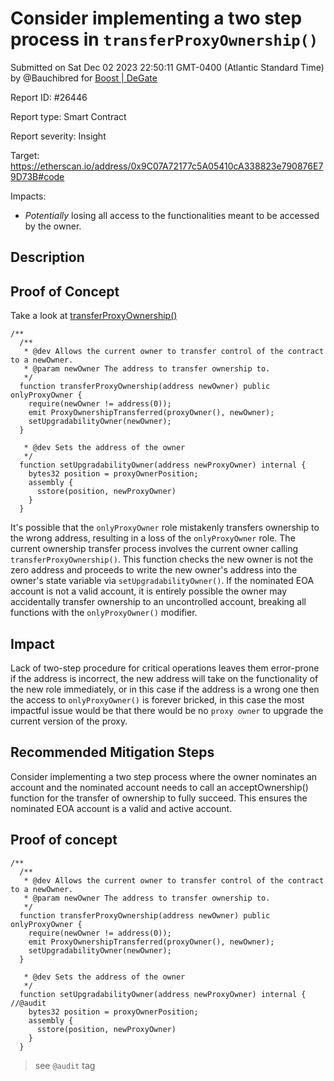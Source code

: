 
# Consider implementing a two step process in `transferProxyOwnership()`

Submitted on Sat Dec 02 2023 22:50:11 GMT-0400 (Atlantic Standard Time) by @Bauchibred for [Boost | DeGate](https://immunefi.com/bounty/boosteddegatebugbounty/)

Report ID: #26446

Report type: Smart Contract

Report severity: Insight

Target: https://etherscan.io/address/0x9C07A72177c5A05410cA338823e790876E79D73B#code

Impacts:
- _Potentially_ losing all access to the functionalities meant to be accessed by the owner.

## Description

## Proof of Concept

Take a look at [transferProxyOwnership()](https://www.contractreader.io/contract/mainnet/0x9C07A72177c5A05410cA338823e790876E79D73B)

```solidity
/**
  /**
   * @dev Allows the current owner to transfer control of the contract to a newOwner.
   * @param newOwner The address to transfer ownership to.
   */
  function transferProxyOwnership(address newOwner) public onlyProxyOwner {
    require(newOwner != address(0));
    emit ProxyOwnershipTransferred(proxyOwner(), newOwner);
    setUpgradabilityOwner(newOwner);
  }

   * @dev Sets the address of the owner
   */
  function setUpgradabilityOwner(address newProxyOwner) internal {
    bytes32 position = proxyOwnerPosition;
    assembly {
      sstore(position, newProxyOwner)
    }
  }

```

It's possible that the `onlyProxyOwner` role mistakenly transfers ownership to the wrong address, resulting in a loss of the `onlyProxyOwner` role. The current ownership transfer process involves the current owner calling `transferProxyOwnership()`. This function checks the new owner is not the zero address and proceeds to write the new owner's address into the owner's state variable via `setUpgradabilityOwner()`. If the nominated EOA account is not a valid account, it is entirely possible the owner may accidentally transfer ownership to an uncontrolled account, breaking all functions with the `onlyProxyOwner()` modifier.

## Impact

Lack of two-step procedure for critical operations leaves them error-prone if the address is incorrect, the new address will take on the functionality of the new role immediately, or in this case if the address is a wrong one then the access to `onlyProxyOwner()` is forever bricked, in this case the most impactful issue would be that there would be no `proxy owner` to upgrade the current version of the proxy.

## Recommended Mitigation Steps

Consider implementing a two step process where the owner nominates an account and the nominated account needs to call an acceptOwnership() function for the transfer of ownership to fully succeed. This ensures the nominated EOA account is a valid and active account.

        
## Proof of concept

```solidity
/**
  /**
   * @dev Allows the current owner to transfer control of the contract to a newOwner.
   * @param newOwner The address to transfer ownership to.
   */
  function transferProxyOwnership(address newOwner) public onlyProxyOwner {
    require(newOwner != address(0));
    emit ProxyOwnershipTransferred(proxyOwner(), newOwner);
    setUpgradabilityOwner(newOwner);
  }

   * @dev Sets the address of the owner
   */
  function setUpgradabilityOwner(address newProxyOwner) internal {
//@audit
    bytes32 position = proxyOwnerPosition;
    assembly {
      sstore(position, newProxyOwner)
    }
  }

```
> see `@audit` tag